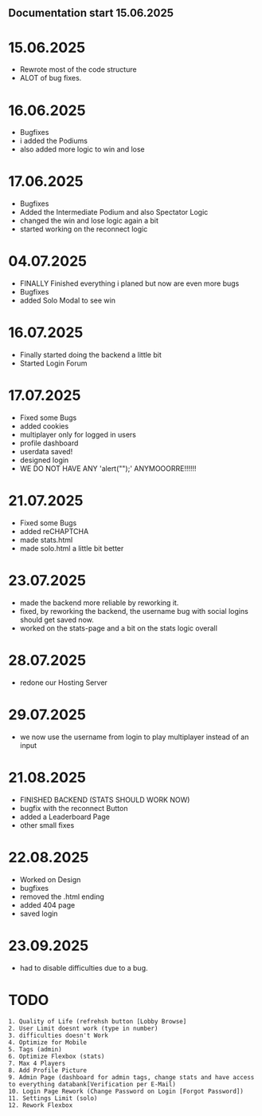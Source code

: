 ## Documentation start 15.06.2025 ##

# 15.06.2025
- Rewrote most of the code structure
- ALOT of bug fixes.

# 16.06.2025
- Bugfixes
- i added the Podiums
- also added more logic to win and lose

# 17.06.2025
- Bugfixes
- Added the Intermediate Podium and also Spectator Logic
- changed the win and lose logic again a bit
- started working on the reconnect logic

# 04.07.2025
- FINALLY Finished everything i planed but now are even more bugs
- Bugfixes
- added Solo Modal to see win

# 16.07.2025
- Finally started doing the backend a little bit
- Started Login Forum

# 17.07.2025
- Fixed some Bugs
- added cookies
- multiplayer only for logged in users
- profile dashboard
- userdata saved!
- designed login
- WE DO NOT HAVE ANY 'alert("");' ANYMOOORRE!!!!!!

# 21.07.2025
- Fixed some Bugs
- added reCHAPTCHA
- made stats.html
- made solo.html a little bit better

# 23.07.2025 
- made the backend more reliable by reworking it.
- fixed, by reworking the backend, the username bug with social logins should get saved now. 
- worked on the stats-page and a bit on the stats logic overall

# 28.07.2025
- redone our Hosting Server

# 29.07.2025
- we now use the username from login to play multiplayer instead of an input

# 21.08.2025
- FINISHED BACKEND (STATS SHOULD WORK NOW)
- bugfix with the reconnect Button
- added a Leaderboard Page
- other small fixes

# 22.08.2025
- Worked on Design
- bugfixes
- removed the .html ending
- added 404 page
- saved login

# 23.09.2025
- had to disable difficulties due to a bug.

# TODO

    1. Quality of Life (refrehsh button [Lobby Browse]
    2. User Limit doesnt work (type in number)
    3. difficulties doesn't Work
    4. Optimize for Mobile 
    5. Tags (admin)
    6. Optimize Flexbox (stats)
    7. Max 4 Players
    8. Add Profile Picture
    9. Admin Page (dashboard for admin tags, change stats and have access to everything databank[Verification per E-Mail)
    10. Login Page Rework (Change Password on Login [Forgot Password])
    11. Settings Limit (solo)
    12. Rework Flexbox
